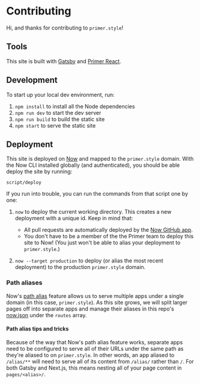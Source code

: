 # Contributing
Hi, and thanks for contributing to `primer.style`!


## Tools
This site is built with [Gatsby] and [Primer React].


## Development
To start up your local dev environment, run:

1. `npm install` to install all the Node dependencies
2. `npm run dev` to start the dev server
3. `npm run build` to build the static site
4. `npm start` to serve the static site


## Deployment
This site is deployed on [Now] and mapped to the `primer.style` domain. With the Now CLI installed globally (and authenticated), you should be able deploy the site by running:

```
script/deploy
```

If you run into trouble, you can run the commands from that script one by one:

1. `now` to deploy the current working directory. This creates a new deployment with a unique id. Keep in mind that:

    * All pull requests are automatically deployed by the [Now GitHub app].
    * You don't have to be a member of the the Primer team to deploy this site to Now! (You just won't be able to alias your deployment to `primer.style`.)

2. `now --target production` to deploy (or alias the most recent deployment) to the production `primer.style` domain.

### Path aliases
Now's [path alias] feature allows us to serve multiple apps under a single domain (in this case, `primer.style`). As this site grows, we will split larger pages off into separate apps and manage their aliases in this repo's [now.json](./now.json) under the `routes` array.

#### Path alias tips and tricks
Because of the way that Now's path alias feature works, separate apps need to be configured to serve all of their URLs under the same path as they're aliased to on `primer.style`. In other words, an app aliased to `/alias/**` will need to serve all of its content from `/alias/` rather than `/`. For both Gatsby and Next.js, this means nesting all of your page content in `pages/<alias>/`.

[Primer React]: https://primer.style/components
[Now]: https://zeit.co/now
[Now GitHub app]: https://github.com/apps/now
[path alias]: https://zeit.co/docs/features/path-aliases
[primer.style]: https://primer.style/
[scale]: https://zeit.co/docs/getting-started/scaling
[gatsby]: https://www.gatsbyjs.org
